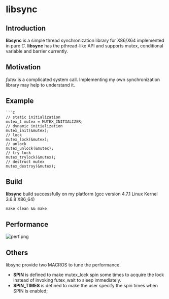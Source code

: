 libsync
=======

## Introduction
**libsync** is a simple thread synchronization library for X86/X64 implemented in pure *C*.
**libsync** has the pthread-like API and supports mutex, conditional variable and barrier currently.


## Motivation
*futex* is a complicated system call. Implementing my own synchronization library may help to understand it.

## Example

    ```C
    // static initialization
    mutex_t mutex = MUTEX_INITIALIZER;
    // dynamic initialization
    mutex_init(&mutex);
    // lock
    mutex_lock(&mutex);
    // unlock
    mutex_unlock(&mutex);
    // try lock
    mutex_trylock(&mutex);
    // destruct mutex
    mutex_destroy(&mutex);

## Build

**libsync** build successfully on my platform (gcc version 4.7.1 Linux Kernel 3.6.8 X86_64)

    make clean && make

## Performance

![perf.png](http://www.gotit.sinaapp.com/assets/images/perf.png)

## Others

libsync provide two MACROS to tune the performance.

* **SPIN** is defined to make mutex_lock spin some times to acquire the lock instead of invoking futex_wait to sleep immediately.
* **SPIN_TIMES** is defined to make the user specify the spin times when SPIN is enabled;
